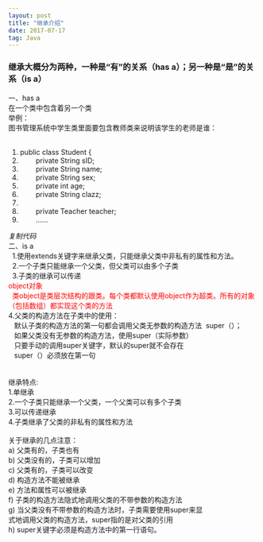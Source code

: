```yaml
---
layout: post
title: "继承介绍"
date: 2017-07-17   
tag: Java 
---
```




### 继承大概分为两种，一种是“有”的关系（has a）；另一种是“是”的关系（is a）<br>

一、has a<br>
 在一个类中包含着另一个类<br>
 举例：<br>
 图书管理系统中学生类里面要包含教师类来说明该学生的老师是谁：<br>
 <br>
<div class="blockcode"><div id="code_Tbm"><ol><li>public class Student {<br>
</li><li>&nbsp; &nbsp;&nbsp; &nbsp;&nbsp;&nbsp;private String sID;<br>
</li><li>&nbsp; &nbsp;&nbsp; &nbsp;&nbsp;&nbsp;private String name;<br>
</li><li>&nbsp; &nbsp;&nbsp; &nbsp;&nbsp;&nbsp;private String sex;<br>
</li><li>&nbsp; &nbsp;&nbsp; &nbsp;&nbsp;&nbsp;private int age;<br>
</li><li>&nbsp; &nbsp;&nbsp; &nbsp;&nbsp;&nbsp;private String clazz;<br>
</li><li>&nbsp; &nbsp;&nbsp; &nbsp;&nbsp;&nbsp;<br>
</li><li>&nbsp; &nbsp;&nbsp; &nbsp;&nbsp;&nbsp;private Teacher teacher;<br>
</li><li>&nbsp; &nbsp;&nbsp; &nbsp;&nbsp;&nbsp;……</li></ol></div><em onclick="copycode($('code_Tbm'));">复制代码</em></div>二、is a<br>
&nbsp;&nbsp;1.使用extends关键字来继承父类，只能继承父类中非私有的属性和方法。<br>
&nbsp;&nbsp;2.一个子类只能继承一个父类，但父类可以由多个子类<br>
&nbsp;&nbsp;3.子类的继承可以传递<br>
<font color="Red">object对象</font><br>
&nbsp;&nbsp;<font color="Red">类object是类层次结构的跟类。每个类都默认使用object作为超类。所有的对象（包括数组）都实现这个类的方法</font><br>
 4.父类的构造方法在子类中的使用：<br>
&nbsp; &nbsp;默认子类的构造方法的第一句都会调用父类无参数的构造方法&nbsp;&nbsp;super（）；<br>
&nbsp; &nbsp;如果父类没有无参数的构造方法，使用super（实际参数）<br>
&nbsp; &nbsp;只要手动的调用super关键字，默认的super就不会存在<br>
&nbsp; &nbsp;super（）必须放在第一句<br>
&nbsp; &nbsp;<br>
<br>
继承特点:<br>
 1.单继承<br>
 2.一个子类只能继承一个父类，一个父类可以有多个子类<br>
 3.可以传递继承<br>
 4.子类继承了父类的非私有的属性和方法<br>
<br>
关于继承的几点注意：<br>
a) 父类有的，子类也有 <br>
b) 父类没有的，子类可以增加 <br>
c) 父类有的，子类可以改变 <br>
d) 构造方法不能被继承 <br>
e) 方法和属性可以被继承 <br>
f) 子类的构造方法隐式地调用父类的不带参数的构造方法 <br>
g) 当父类没有不带参数的构造方法时，子类需要使用super来显<br>
式地调用父类的构造方法，super指的是对父类的引用 <br>
h) super关键字必须是构造方法中的第一行语句。 <br>
<br>
<br>
<br>
